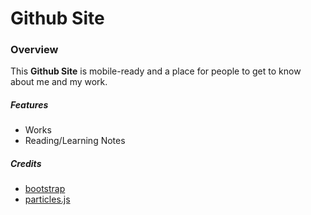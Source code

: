 # Github Site

### Overview

This **Github Site** is mobile-ready and a place for people to get to know about me and my work. 

##### Features
* Works
* Reading/Learning Notes

##### Credits

* [bootstrap](https://getbootstrap.com/)
* [particles.js](https://vincentgarreau.com/particles.js/)

